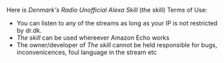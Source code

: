 Here is *Denmark's Radio Unofficial Alexa Skill* (the skill) Terms of Use:

* You can listen to any of the streams as long as your IP is not restricted by dr.dk.
* *The skill* can be used whereever Amazon Echo works
* The owner/developer of *The skill* cannot be held responsible for bugs, inconvenicences, foul language in the stream etc
